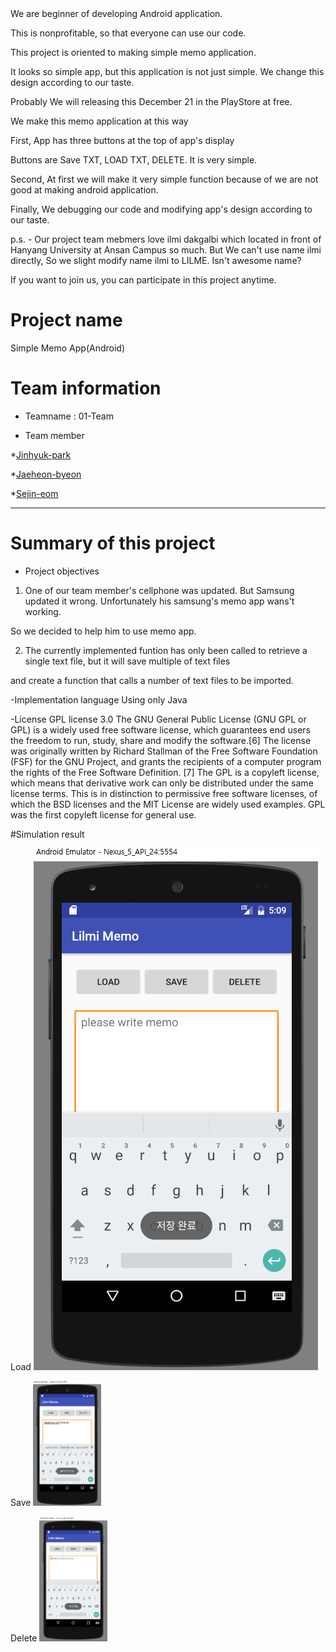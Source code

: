 <LILME Memo>
We are beginner of  developing Android application.

This is nonprofitable, so that everyone can use our code.

This project is oriented to making simple memo application.

It looks so simple app, but this application is not just simple. We change this design according to our taste.

Probably We will releasing this December 21 in the PlayStore at free.

We make this memo application at this way

First, App has three buttons at the top of app's display

Buttons are Save TXT, LOAD TXT, DELETE. It is very simple.

Second, At first we will make it very simple function because of we are not good at making android application.

Finally, We debugging our code and modifying app's design according to our taste.

p.s. - Our project team mebmers love ilmi dakgalbi which located in front of Hanyang University at Ansan Campus so much. But We can't use name ilmi directly, So we slight modify name ilmi to LILME. Isn't awesome name?

If you want to join us, you can participate in this project anytime.










# Project name

Simple Memo App(Android)

# Team information

- Teamname : 01-Team

- Team member

*[Jinhyuk-park](https://dury008.github.io/)

*[Jaeheon-byeon](https://byeon-jaeheon.github.io/)

*[Sejin-eom](https://sejin1031.github.io)

-------------------------------------------------------------------------


# Summary of this project

- Project objectives

1. One of our team member's cellphone was updated. But Samsung updated it wrong. Unfortunately his samsung's memo app wans't working.

So we decided to help him to use memo app.

2. The currently implemented funtion has only been called to retrieve a single text file, but it will save multiple of text files

and create a function that calls a number of text files to be imported.


-Implementation language
Using only Java


-License
GPL license 3.0
The GNU General Public License (GNU GPL or GPL) is a widely used free software license, which guarantees end users the freedom 
to run, study, share and modify the software.[6] The license was originally written by Richard Stallman of the Free Software 
Foundation (FSF) for the GNU Project, and grants the recipients of a computer program the rights of the Free Software Definition.
[7] The GPL is a copyleft license, which means that derivative work can only be distributed under the same license terms. 
This is in distinction to permissive free software licenses, of which the BSD licenses and the MIT License are widely used 
examples. GPL was the first copyleft license for general use.


#Simulation result

Load
<img src="https://github.com/sejin1031/1-tim/blob/master/images/1.PNG">

Save
<img src="https://github.com/sejin1031/1-tim/blob/master/images/2.PNG" height = "200">

Delete
<img src="https://github.com/sejin1031/1-tim/blob/master/images/3.PNG" height = "200">




